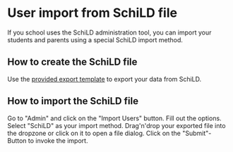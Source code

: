 # User import from SchiLD file

If you school uses the SchiLD administration tool, you can import your students and parents using a special SchiLD import method.

## How to create the SchiLD file

Use the [provided export template](https://gitlab.com/Skn0tt/EntE/raw/master/docs/assets/example-import.csv?inline=false) to export your data from SchiLD.

## How to import the SchiLD file

Go to "Admin" and click on the "Import Users" button.
Fill out the options.
Select "SchiLD" as your import method.
Drag'n'drop your exported file into the dropzone or click on it to open a file dialog.
Click on the "Submit"-Button to invoke the import.
